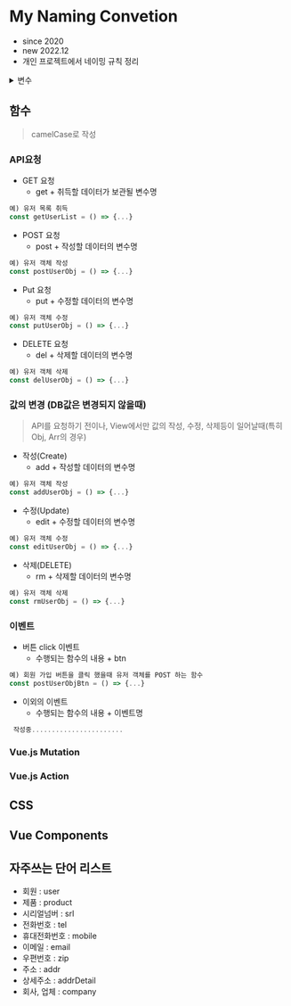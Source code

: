 # My Naming Convetion
- since 2020
- new 2022.12
- 개인 프로젝트에서 네이밍 규칙 정리

<details>
## <summary>변수</summary>
  
## 변수
> camelCase로 작성
  
  <details>
  <summary>상태값</summary>
    
  ### 상태값(State)
  - String
    - 명사
  ```
  예) 유저 이름
  => userName
  ```

  - Number
    - 명사 + Num
  ```
  예) 회원 전화번호 (String)
  => userTel

  예) 회원 전화번호 (Number)
  => userTelNum
  ```

  - Boolean
    - is + "true 조건"을 의미하는 동사 또는 명사
  ```
  예) 다크모드일때 "true"를 갖는 상태 변수일 경우
  => isDarkMode
  ```

  - List
  - 명사 + List
  ```
  예) 회원 객체를 담고있는 배열
  => userList
  ```
  - Object
  - 명사 + Obj
  ```
  예) 회원 객체
  => userObj
  ```
  </details>
  
  <details>
  <summary>Vue.js</summary>
  
  ### Vue.js
  > .vue 파일 내부에서 정의했을때 규칙
  - data 안에서 정의
    - 변수명 앞에 "d_"를 붙여서 구분
    ```js
    // 예) 유저이름
    data: () => ({
      d_userName : String
    })
    ```
  - props 정의
    - 변수명 앞에 "p_"를 붙여서 구분
    ```js
    // 예) 유저객체 prop
    props: {
      p_userObj: Object,
    }
    ```
  </details>
</details>




## 함수
> camelCase로 작성
### API요청
- GET 요청
  - get + 취득할 데이터가 보관될 변수명
```js
예) 유저 목록 취득
const getUserList = () => {...}
```

- POST 요청
  - post + 작성할 데이터의 변수명
```js
예) 유저 객체 작성
const postUserObj = () => {...}
```

- Put 요청
  - put + 수정할 데이터의 변수명
```js
예) 유저 객체 수정
const putUserObj = () => {...}
```

- DELETE 요청
  - del + 삭제할 데이터의 변수명
```js
예) 유저 객체 삭제
const delUserObj = () => {...}
```

### 값의 변경 (DB값은 변경되지 않을때)
> API를 요청하기 전이나, View에서만 값의 작성, 수정, 삭제등이 일어날때(특히 Obj, Arr의 경우)
- 작성(Create)
  - add + 작성할 데이터의 변수명
```js
예) 유저 객체 작성
const addUserObj = () => {...}
```

- 수정(Update)
  - edit + 수정할 데이터의 변수명
```js
예) 유저 객체 수정
const editUserObj = () => {...}
```

- 삭제(DELETE)
  - rm + 삭제할 데이터의 변수명
```js
예) 유저 객체 삭제
const rmUserObj = () => {...}
```

### 이벤트
- 버튼 click 이벤트
  - 수행되는 함수의 내용 + btn
```js
예) 회원 가입 버튼을 클릭 했을때 유저 객체를 POST 하는 함수
const postUserObjBtn = () => {...}
```

- 이외의 이벤트
  - 수행되는 함수의 내용 + 이벤트명
```js
 작성중.......................
```

### Vue.js Mutation
### Vue.js Action






## CSS

## Vue Components


## 자주쓰는 단어 리스트
- 회원 : user
- 제품 : product
- 시리얼넘버 : srl
- 전화번호 : tel
- 휴대전화번호 : mobile
- 이메일 : email
- 우편번호 : zip
- 주소 : addr
- 상세주소 : addrDetail
- 회사, 업체 : company
